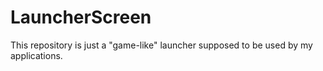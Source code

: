 # LauncherScreen

This repository is just a "game-like" launcher supposed to be used by my applications. 